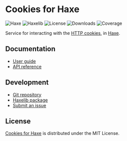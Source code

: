 # Cookies for Haxe
![Haxe](https://badgen.net/badge/haxe/%3E%3D4.2.0/green) ![Haxelib](https://badgen.net/haxelib/v/cookies) ![License](https://badgen.net/haxelib/license/cookies) ![Downloads](https://badgen.net/haxelib/d/cookies) ![Coverage](https://badgen.net/coveralls/c/github/cedx/cookies.hx)

Service for interacting with the [HTTP cookies](https://developer.mozilla.org/en-US/docs/Web/HTTP/Cookies), in [Haxe](https://haxe.org).

## Documentation
- [User guide](https://github.com/cedx/cookies.hx/wiki)
- [API reference](https://cedx.github.io/cookies.hx)

## Development
- [Git repository](https://github.com/cedx/cookies.hx)
- [Haxelib package](https://lib.haxe.org/p/cookies)
- [Submit an issue](https://github.com/cedx/cookies.hx/issues)

## License
[Cookies for Haxe](https://github.com/cedx/cookies.hx) is distributed under the MIT License.
